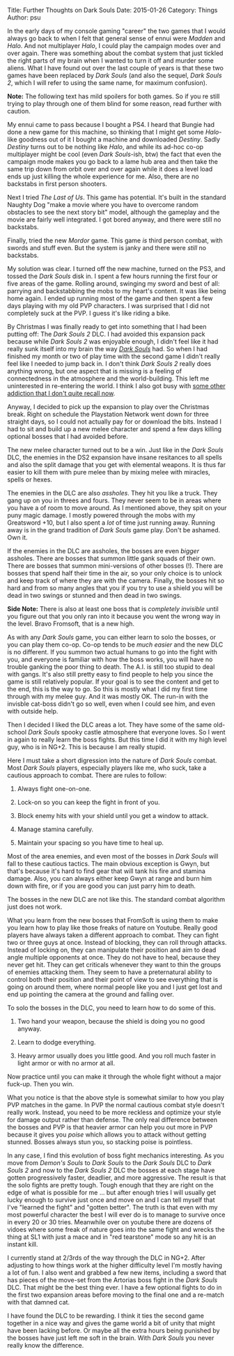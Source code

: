 Title: Further Thoughts on Dark Souls
Date: 2015-01-26
Category: Things
Author: psu

In the early days of my console gaming "career" the two games that I would always go back to when I felt that general sense of ennui were *Madden* and *Halo*. And not multiplayer *Halo*, I could play the campaign modes over and over again. There was something about the combat system that just tickled the right parts of my brain when I wanted to turn it off and murder some aliens. What I have found out over the last couple of years is that these two games have been replaced by *Dark Souls* (and also the sequel, *Dark Souls 2*, which I will refer to using the same name, for maximum confusion).

**Note:** The following text has mild spoilers for both games. So if you re still trying to play through one of them blind for some reason, read further with caution.

My ennui came to pass because I bought a PS4. I heard that Bungie had done a new game for this machine, so thinking that I might get some *Halo*-like goodness out of it I bought a machine and downloaded *Destiny*. Sadly *Destiny* turns out to be nothing like *Halo*, and while its ad-hoc co-op multiplayer might be cool (even *Dark Souls*-ish, btw) the fact that even the campaign mode makes you go back to a lame hub area and then take the same trip down from orbit over and over again while it does a level load ends up just killing the whole experience for me. Also, there are no backstabs in first person shooters.

Next I tried *The Last of Us*. This game has potential. It's built in the standard Naughty Dog "make a movie where you have to overcome random obstacles to see the next story bit" model, although the gameplay and the movie are fairly well integrated. I got bored anyway, and there were still no backstabs.

Finally, tried the new *Mordor* game. This game *is* third person combat, with swords and stuff even. But the system is janky and there were *still* no backstabs.

My solution was clear. I turned off the new machine, turned on the PS3, and tossed the *Dark Souls* disk in. I spent a few hours running the first four or five areas of the game. Rolling around, swinging my sword and best of all: parrying and backstabbing the mobs to my heart's content. It was like being home again. I ended up running most of the game and then spent a few days playing with my old PVP characters. I was surprised that I did not completely suck at the PVP. I guess it's like riding a bike.

By Christmas I was finally ready to get into something that I had been putting off: The *Dark Souls 2* DLC. I had avoided this expansion pack because while *Dark Souls 2* was enjoyable enough, I didn't feel like it had really sunk itself into my brain the way <a href="http://mutable-states.com/dark-souls-ate-my-brain.html">*Dark Souls*</a> had. So when I had finished my month or two of play time with the second game I didn't really feel like I needed to jump back in. I don't think *Dark Souls 2* really does anything wrong, but one aspect that is missing is a feeling of connectedness in the atmosphere and the world-building. This left me uninterested in re-entering the world. I think I also got busy with <a href="http://mutable-states.com/how-to-ring.html">some other addiction that I don't quite recall now</a>.

Anyway, I decided to pick up the expansion to play over the Christmas break. Right on schedule the Playstation Network went down for three straight days, so I could not actually pay for or download the bits. Instead I had to sit and build up a new melee character and spend a few days killing optional bosses that I had avoided before.

The new melee character turned out to be a win. Just like in the *Dark Souls* DLC, the enemies in the DS2 expansion have insane resitances to all spells and also the split damage that you get with elemental weapons. It is thus far easier to kill them with pure melee than by mixing melee with miracles, spells or hexes.

The enemies in the DLC are also *assholes*. They hit you like a truck. They gang up on you in threes and fours. They never seem to be in areas where you have a of room to move around. As I mentioned above, they spit on your puny magic damage. I mostly powered through the mobs with my Greatsword +10, but I also spent a *lot* of time just running away. Running away is in the grand tradition of *Dark Souls* game play. Don't be ashamed. Own it.

If the enemies in the DLC are assholes, the bosses are even *bigger* assholes. There are bosses that summon little gank squads of their own. There are bosses that summon mini-versions of other bosses (!). There are bosses that spend half their time in the air, so your only choice is to unlock and keep track of where they are with the camera. Finally, the bosses hit so hard and from so many angles that you if you try to use a shield you will be dead in two swings or stunned and then dead in two swings.

**Side Note:** There is also at least one boss that is *completely invisible* until you figure out that you only ran into it because you went the wrong way in the level. Bravo Fromsoft, that is a new high.

As with any *Dark Souls* game, you can either learn to solo the bosses, or you can play them co-op. Co-op tends to be *much easier* and the new DLC is no different. If you summon two actual humans to go into the fight with you, and everyone is familiar with how the boss works, you will have no trouble ganking the poor thing to death. The A.I. is still too stupid to deal with gangs. It's also still pretty easy to find people to help you since the game is still relatively popular. If your goal is to see the content and get to the end, this is the way to go. So this is mostly what I did my first time through with my melee guy. And it was mostly OK. The run-in with the invisble cat-boss didn't go so well, even when I could see him, and even with outside help.

Then I decided I liked the DLC areas a lot. They have some of the same old-school *Dark Souls* spooky castle atmosphere that everyone loves. So I went in again to really learn the boss fights. But this time I did it with my high level guy, who is in NG+2. This is because I am really stupid.

Here I must take a short digression into the nature of *Dark Souls* combat. Most *Dark Souls* players, especially players like me, who suck, take a cautious approach to combat. There are rules to follow:

1. Always fight one-on-one.

3. Lock-on so you can keep the fight in front of you.

2. Block enemy hits with your shield until you get a window to attack.

3. Manage stamina carefully.

4. Maintain your spacing so you have time to heal up.

Most of the area enemies, and even most of the bosses in *Dark Souls* will fall to these cautious tactics. The main obvious exception is Gwyn, but that's because it's hard to find gear that will tank his fire and stamina damage. Also, you can always either keep Gwyn at range and burn him down with fire, or if you are good you can just parry him to death.

The bosses in the new DLC are not like this. The standard combat algorithm just does not work. 

What you learn from the new bosses that FromSoft is using them to make you learn how to play like those freaks of nature on Youtube. Really good players have always taken a different approach to combat. They can fight two or three guys at once. Instead of blocking, they can roll through attacks. Instead of locking on, they can manipulate their position and aim to dead angle multiple opponents at once. They do not have to heal, because they never get hit. They can get criticals whenever they want to thin the groups of enemies attacking them. They seem to have a preternatural ability to control both their position and their point of view to see everything that is going on around them, where normal people like you and I just get lost and end up pointing the camera at the ground and falling over.

To solo the bosses in the DLC, you need to learn how to do some of this.

1. Two hand your weapon, because the shield is doing you no good anyway.

2. Learn to dodge everything.

3. Heavy armor usually does you little good. And you roll much faster in light armor or with no armor at all. 

Now practice until you can make it through the whole fight without a major fuck-up. Then you win.

What you notice is that the above style is somewhat similar to how you play PVP matches in the game. In PVP the normal cautious combat style doesn't really work. Instead, you need to be more reckless and optimize your style for damage output rather than defense. The only real difference between the bosses and PVP is that heavier armor can help you out more in PVP because it gives you *poise* which allows you to attack without getting stunned. Bosses always stun you, so stacking poise is pointless.

In any case, I find this evolution of boss fight mechanics interesting. As you move from *Demon's Souls* to *Dark Souls* to the *Dark Souls* DLC to *Dark Souls 2* and now to the *Dark Souls 2* DLC the bosses at each stage have gotten progressively faster, deadlier, and more aggressive. The result is that the solo fights are pretty tough. Tough enough that they are right on the edge of what is possible for me ... but after enough tries I will usually get lucky enough to survive just once and move on and I can tell myself that I've "learned the fight" and "gotten better". The truth is that even with my most powerful character the best I will ever do is to manage to survive once in every 20 or 30 tries. Meanwhile over on youtube there are dozens of vidoes where some freak of nature goes into the same fight and wrecks the thing at SL1 with just a mace and in "red tearstone" mode so any hit is an instant kill.

I currently stand at 2/3rds of the way through the DLC in NG+2. After adjusting to how things work at the higher difficulty level I'm mostly having a lot of fun. I also went and grabbed a few new items, including a sword that has pieces of the move-set from the Artorias boss fight in the *Dark Souls* DLC. That might be the best thing ever. I have a few optional fights to do in the first two expansion areas before moving to the final one and a re-match with that damned cat.

I have found the DLC to be rewarding. I think it ties the second game together in a nice way and gives the game world a bit of unity that might have been lacking before. Or maybe all the extra hours being punished by the bosses have just left me soft in the brain. With *Dark Souls* you never really know the difference.

